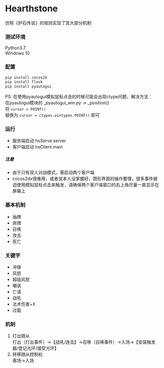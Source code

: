 # Hearthstone
仿照《炉石传说》的规则实现了其大部分机制

### 测试环境
Python3.7  
Windows 10  

### 配置
```powershell
pip install cocos2d  
pip install flask  
pip install pyautogui  
```  
PS: 在使用pyautogui模拟鼠标点击的时候可能会出现ctype问题，解决方法：  
在pyautogui模块的 _pyautogui_win.py -> _position()   
将 `cursor = POINT()`   
替换为 `cursor = ctypes.wintypes.POINT()` 即可  

### 运行
- 服务端启动 hsServe.server  
- 客户端启动 hsClient.main  

##### 注意
- 由于只有双人对战模式，需启动两个客户端  
- cocos2dx很难用，或者说本人没掌握好，图形界面的操作要慢，很多事件被迫使用模拟鼠标点击来触发，请确保两个客户端窗口的右上角尽量一直显示在屏幕上  

### 基本机制
- 抽牌
- 弃牌
- 召唤
- 攻击
- 死亡

### 关键字
- 冲锋
- 风怒
- 超级风怒
- 嘲讽
- 亡语
- 战吼
- 法术伤害+X
- 过载

### 机制
1. 打出随从  
打出（打出事件）->【战吼/连击】->召唤（召唤事件）->入场->【安装触发器/登记光环/接受光环】  
2. 转移随从控制权  
离场->入场  